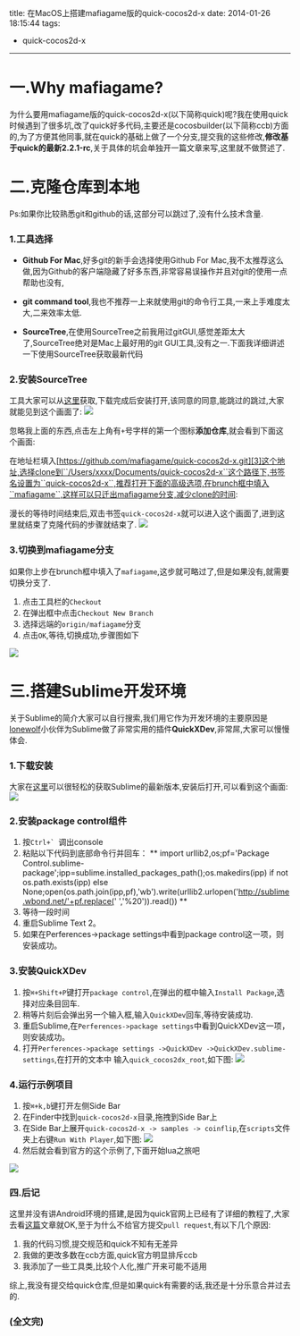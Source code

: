 title: 在MacOS上搭建mafiagame版的quick-cocos2d-x
date: 2014-01-26 18:15:44
tags:
- quick-cocos2d-x
---

# 一.Why mafiagame?

为什么要用mafiagame版的quick-cocos2d-x(以下简称quick)呢?我在使用quick时候遇到了很多坑,改了quick好多代码,主要还是cocosbuilder(以下简称ccb)方面的,为了方便其他同事,就在quick的基础上做了一个分支,提交我的这些修改,**修改基于quick的最新2.2.1-rc**,关于具体的坑会单独开一篇文章来写,这里就不做赘述了.
<!--more-->

# 二.克隆仓库到本地
Ps:如果你比较熟悉git和github的话,这部分可以跳过了,没有什么技术含量.


### 1.工具选择

+ **Github For Mac**,好多git的新手会选择使用Github For Mac,我不太推荐这么做,因为Github的客户端隐藏了好多东西,非常容易误操作并且对git的使用一点帮助也没有,

+ **git command tool**,我也不推荐一上来就使用git的命令行工具,一来上手难度太大,二来效率太低.

+ **SourceTree**,在使用SourceTree之前我用过gitGUI,感觉差距太大了,SourceTree绝对是Mac上最好用的git GUI工具,没有之一.下面我详细讲述一下使用SourceTree获取最新代码

### 2.安装SourceTree
工具大家可以从[这里][1]获取,下载完成后安装打开,该同意的同意,能跳过的跳过,大家就能见到这个画面了:
![][2]

忽略我上面的东西,点击左上角有`` + ``号字样的第一个图标**添加仓库**,就会看到下面这个画面:

在地址栏填入[https://github.com/mafiagame/quick-cocos2d-x.git][3]这个地址,选择clone到``/Users/xxxx/Documents/quick-cocos2d-x``这个路径下,书签名设置为``quick-cocos2d-x``,推荐打开下面的高级选项,在brunch框中填入``mafiagame``,这样可以只迁出mafiagame分支,减少clone的时间:



漫长的等待时间结束后,双击书签``quick-cocos2d-x``就可以进入这个画面了,进到这里就结束了克隆代码的步骤就结束了.
![][5]

### 3.切换到mafiagame分支
如果你上步在brunch框中填入了``mafiagame``,这步就可略过了,但是如果没有,就需要切换分支了.

1. 点击工具栏的``Checkout``
2. 在弹出框中点击``Checkout New Branch``
3. 选择远端的``origin/mafiagame``分支
4. 点击``OK``,等待,切换成功,步骤图如下

![][12]


# 三.搭建Sublime开发环境
关于Sublime的简介大家可以自行搜索,我们用它作为开发环境的主要原因是[lonewolf][4]小伙伴为Sublime做了非常实用的插件**QuickXDev**,非常屌,大家可以慢慢体会.
### 1.下载安装
大家在[这里][6]可以很轻松的获取Sublime的最新版本,安装后打开,可以看到这个画面:
![][7]
### 2.安装package control组件
1. 按``Ctrl+` ``调出console
2. 粘贴以下代码到底部命令行并回车：
**
import urllib2,os;pf='Package Control.sublime-package';ipp=sublime.installed_packages_path();os.makedirs(ipp) if not os.path.exists(ipp) else None;open(os.path.join(ipp,pf),'wb').write(urllib2.urlopen('http://sublime.wbond.net/'+pf.replace(' ','%20')).read())
**
3. 等待一段时间
4. 重启Sublime Text 2。
5. 如果在Perferences->package settings中看到package control这一项，则安装成功。

### 3.安装QuickXDev
1. 按``⌘+Shift+P``键打开``package control``,在弹出的框中输入``Install Package``,选择对应条目回车.
2. 稍等片刻后会弹出另一个输入框,输入``QuickXDev``回车,等待安装成功.
3. 重启Sublime,在``Perferences->package settings``中看到QuickXDev这一项，则安装成功。
4. 打开``Perferences->package settings ->QuickXDev ->QuickXDev.sublime-settings``,在打开的文本中
输入``quick_cocos2dx_root``,如下图:
![][8]

### 4.运行示例项目
1. 按``⌘+k,b``键打开左侧Side Bar
2. 在Finder中找到``quick-cocos2d-x``目录,拖拽到Side Bar上
3. 在Side Bar上展开``quick-cocos2d-x -> samples -> coinflip``,在``scripts``文件夹上右键``Run With Player``,如下图:
![][9]
4. 然后就会看到官方的这个示例了,下面开始lua之旅吧

![][10]



### 四.后记
这里并没有讲Android环境的搭建,是因为quick官网上已经有了详细的教程了,大家去看[这篇][11]文章就OK,至于为什么不给官方提交``pull request``,有以下几个原因:

1. 我的代码习惯,提交规范和quick不知有无差异
2. 我做的更改多数在ccb方面,quick官方明显排斥ccb
3. 我添加了一些工具类,比较个人化,推广开来可能不适用

综上,我没有提交给quick仓库,但是如果quick有需要的话,我还是十分乐意合并过去的.


### (全文完)






[1]:http://sourcetreeapp.com/
[2]:http://ww1.sinaimg.cn/large/7f870d23jw1ecx5w2og63j20ho0jcgmf.jpg
[3]:https://github.com/mafiagame/quick-cocos2d-x.git
[4]:http://my.oschina.net/lonewolf/blog/176266
[5]:http://ww1.sinaimg.cn/large/7f870d23jw1ecx7e1oywgj21720rk7di.jpg
[6]:http://www.sublimetext.com/
[7]:http://ww2.sinaimg.cn/large/7f870d23jw1ecx7lzwmtxj20jg0gjdge.jpg
[8]:http://ww2.sinaimg.cn/large/7f870d23jw1ecx868doczj20re0gj402.jpg
[9]:http://ww1.sinaimg.cn/large/7f870d23jw1ecxu1qcduzj20c80dddh5.jpg
[10]:http://ww4.sinaimg.cn/large/7f870d23jw1ecxu86hshsj20kw0kljw9.jpg
[11]:http://cn.quick-x.com/?p=415
[12]:http://ww1.sinaimg.cn/large/7f870d23jw1ecxuv0vkj6j20ta08uju7.jpg


